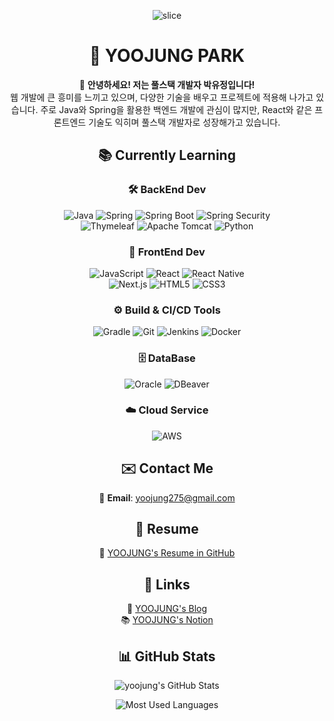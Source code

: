 <div align=center>

![slice](https://capsule-render.vercel.app/api?type=slice&color=auto&height=250&text=Welcome👋&fontAlign=75&rotate=13&fontAlignY=20&desc=YOOJUNG's%20GitHub&descAlign=75&descAlignY=43&descSize=25)

# 🦋 YOOJUNG PARK

👋 **안녕하세요! 저는 풀스택 개발자 박유정입니다!**  
웹 개발에 큰 흥미를 느끼고 있으며, 다양한 기술을 배우고 프로젝트에 적용해 나가고 있습니다. 주로 Java와 Spring을 활용한 백엔드 개발에 관심이 많지만, React와 같은 프론트엔드 기술도 익히며 풀스택 개발자로 성장해가고 있습니다.

## 📚 Currently Learning

### 🛠 BackEnd Dev
![Java](https://img.shields.io/badge/Java-%23ED8B00.svg?style=for-the-badge&logo=java&logoColor=white)
![Spring](https://img.shields.io/badge/Spring-%236DB33F.svg?style=for-the-badge&logo=spring&logoColor=white)
![Spring Boot](https://img.shields.io/badge/Spring%20Boot-%236DB33F.svg?style=for-the-badge&logo=springboot&logoColor=white)
![Spring Security](https://img.shields.io/badge/Spring%20Security-%236DB33F.svg?style=for-the-badge&logo=springsecurity&logoColor=white)
<br>
![Thymeleaf](https://img.shields.io/badge/Thymeleaf-%23005C0F.svg?style=for-the-badge&logo=thymeleaf&logoColor=white)
![Apache Tomcat](https://img.shields.io/badge/Apache%20Tomcat-%23F8DC75.svg?style=for-the-badge&logo=apachetomcat&logoColor=black)
![Python](https://img.shields.io/badge/Python-%233776AB.svg?style=for-the-badge&logo=python&logoColor=white)

### 🎨 FrontEnd Dev
![JavaScript](https://img.shields.io/badge/JavaScript-%23F7DF1E.svg?style=for-the-badge&logo=javascript&logoColor=black)
![React](https://img.shields.io/badge/React-%2320232a.svg?style=for-the-badge&logo=react&logoColor=%2361DAFB)
![React Native](https://img.shields.io/badge/React%20Native-%2320232a.svg?style=for-the-badge&logo=reactnative&logoColor=%2361DAFB)
<br>
![Next.js](https://img.shields.io/badge/Next.js-%23000000.svg?style=for-the-badge&logo=next.js&logoColor=white)
![HTML5](https://img.shields.io/badge/HTML5-%23E34F26.svg?style=for-the-badge&logo=html5&logoColor=white)
![CSS3](https://img.shields.io/badge/CSS3-%231572B6.svg?style=for-the-badge&logo=css3&logoColor=white)

### ⚙️ Build & CI/CD Tools
![Gradle](https://img.shields.io/badge/Gradle-02303A.svg?style=for-the-badge&logo=gradle&logoColor=white)
![Git](https://img.shields.io/badge/Git-%23F05033.svg?style=for-the-badge&logo=git&logoColor=white)
![Jenkins](https://img.shields.io/badge/Jenkins-%23D24939.svg?style=for-the-badge&logo=jenkins&logoColor=white)
![Docker](https://img.shields.io/badge/Docker-%232496ED.svg?style=for-the-badge&logo=docker&logoColor=white)

### 🗄️ DataBase
![Oracle](https://img.shields.io/badge/Oracle-F80000?style=for-the-badge&logo=oracle&logoColor=white)
![DBeaver](https://img.shields.io/badge/DBeaver-3731f4?style=for-the-badge&logo=dbeaver&logoColor=white)

### ☁️ Cloud Service
![AWS](https://img.shields.io/badge/AWS-%23232F3E.svg?style=for-the-badge&logo=amazonaws&logoColor=white)

## ✉️ Contact Me
📧 **Email**: [yoojung275@gmail.com](mailto:yoojung275@gmail.com)

## 📝 Resume
📄 [YOOJUNG's Resume in GitHub](https://github.com/yoojung275/resume)

## 💼 Links
📖 [YOOJUNG's Blog](https://yourbloglink.com)  
📚 [YOOJUNG's Notion](https://yournotionlink.com)  

## 📊 GitHub Stats

![yoojung's GitHub Stats](https://github-readme-stats.vercel.app/api?username=yoojung275&show_icons=true&theme=solarized-light)

![Most Used Languages](https://github-readme-stats.vercel.app/api/top-langs/?username=yoojung275&layout=compact&theme=solarized-light)

</div>
